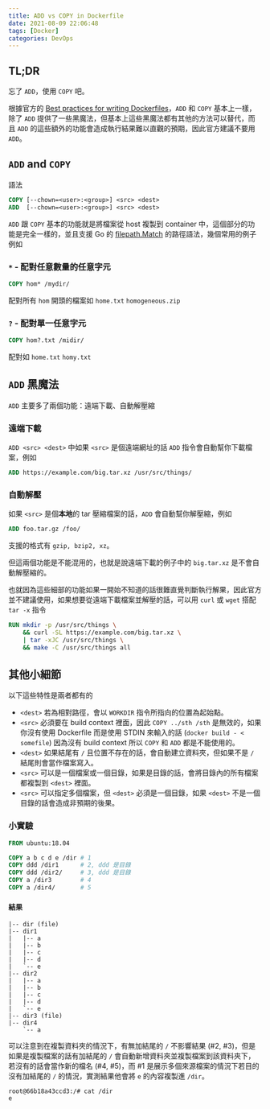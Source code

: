 ```yaml
---
title: ADD vs COPY in Dockerfile
date: 2021-08-09 22:06:48
tags: [Docker]
categories: DevOps
---
```


## TL;DR

忘了 `ADD`，使用 `COPY` 吧。

根據官方的 [Best practices for writing Dockerfiles](https://docs.docker.com/develop/develop-images/dockerfile_best-practices/#add-or-copy)，`ADD` 和 `COPY` 基本上一樣，除了 `ADD` 提供了一些黑魔法，但基本上這些黑魔法都有其他的方法可以替代，而且 `ADD` 的這些額外的功能會造成執行結果難以直觀的預期，因此官方建議不要用 `ADD`。

## `ADD` and `COPY`

語法

```Dockerfile
COPY [--chown=<user>:<group>] <src> <dest>
ADD  [--chown=<user>:<group>] <src> <dest>
```

`ADD` 跟 `COPY` 基本的功能就是將檔案從 host 複製到 container 中，這個部分的功能是完全一樣的，並且支援 Go 的 [filepath.Match](https://pkg.go.dev/path/filepath#Match) 的路徑語法，幾個常用的例子例如

### `*` - 配對任意數量的任意字元

```Dockerfile
COPY hom* /mydir/
```

配對所有 `hom` 開頭的檔案如 `home.txt` `homogeneous.zip`

### `?` - 配對單一任意字元

```Dockerfile
COPY hom?.txt /midir/
```

配對如 `home.txt` `homy.txt`

## `ADD` 黑魔法

`ADD` 主要多了兩個功能：遠端下載、自動解壓縮

### 遠端下載

`ADD <src> <dest>` 中如果 `<src>` 是個遠端網址的話 `ADD` 指令會自動幫你下載檔案，例如

```Dockerfile
ADD https://example.com/big.tar.xz /usr/src/things/
```

### 自動解壓

如果 `<src>` 是個**本地**的 tar 壓縮檔案的話，`ADD` 會自動幫你解壓縮，例如

```Dockerfile
ADD foo.tar.gz /foo/
```

支援的格式有 `gzip, bzip2, xz`。

但這兩個功能是不能混用的，也就是說遠端下載的例子中的 `big.tar.xz` 是不會自動解壓縮的。

也就因為這些細部的功能如果一開始不知道的話很難直覺判斷執行解果，因此官方並不建議使用，如果想要從遠端下載檔案並解壓的話，可以用 `curl` 或 `wget` 搭配 `tar -x` 指令

```Dockerfile
RUN mkdir -p /usr/src/things \
    && curl -SL https://example.com/big.tar.xz \
    | tar -xJC /usr/src/things \
    && make -C /usr/src/things all
```

## 其他小細節

以下這些特性是兩者都有的

- `<dest>` 若為相對路徑，會以 `WORKDIR` 指令所指向的位置為起始點。
- `<src>` 必須要在 build context 裡面，因此 `COPY ../sth /sth` 是無效的，如果你沒有使用 Dockerfile 而是使用 STDIN 來輸入的話 (`docker build - < somefile`) 因為沒有 build context 所以 `COPY` 和 `ADD` 都是不能使用的。
- `<dest>` 如果結尾有 `/` 且位置不存在的話，會自動建立資料夾，但如果不是 `/` 結尾則會當作檔案寫入。
- `<src>` 可以是一個檔案或一個目錄，如果是目錄的話，會將目錄內的所有檔案都複製到 `<dest>` 裡面。
- `<src>` 可以指定多個檔案，但 `<dest>` 必須是一個目錄，如果 `<dest>` 不是一個目錄的話會造成非預期的後果。

### 小實驗

```Dockerfile
FROM ubuntu:18.04

COPY a b c d e /dir # 1
COPY ddd /dir1      # 2, ddd 是目錄
COPY ddd /dir2/     # 3, ddd 是目錄
COPY a /dir3        # 4
COPY a /dir4/       # 5
```

#### 結果

```
|-- dir (file)
|-- dir1
|   |-- a
|   |-- b
|   |-- c
|   |-- d
|   `-- e
|-- dir2
|   |-- a
|   |-- b
|   |-- c
|   |-- d
|   `-- e
|-- dir3 (file)
|-- dir4
    `-- a
```

可以注意到在複製資料夾的情況下，有無加結尾的 `/` 不影響結果 (#2, #3)，但是如果是複製檔案的話有加結尾的 `/` 會自動新增資料夾並複製檔案到該資料夾下，若沒有的話會當作新的檔名 (#4, #5)，而 #1 是展示多個來源檔案的情況下若目的沒有加結尾的 `/` 的情況，實測結果他會將 `e` 的內容複製進 `/dir`。

```
root@66b18a43ccd3:/# cat /dir
e
```
